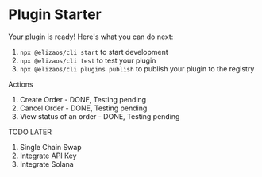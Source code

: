 # Plugin Starter


Your plugin is ready! Here's what you can do next:
1. `npx @elizaos/cli start` to start development
2. `npx @elizaos/cli test` to test your plugin
3. `npx @elizaos/cli plugins publish` to publish your plugin to the registry

Actions 

1. Create Order - DONE, Testing pending
2. Cancel Order - DONE, Testing pending
3. View status of an order - DONE, Testing pending

TODO LATER

1. Single Chain Swap
2. Integrate API Key
3. Integrate Solana